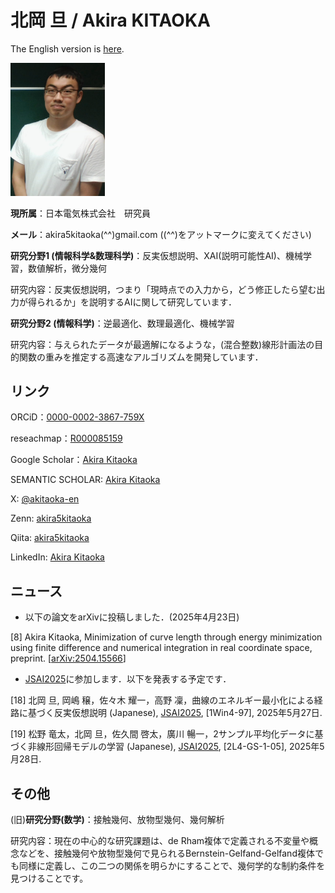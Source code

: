 # 北岡 旦 / Akira KITAOKA

The English version is [here](https://akira5kitaoka.github.io/Akira5Kitaoka-en.github.io/).

<img src="images/20210810-2.png" width="30%">

**現所属**：日本電気株式会社　研究員

**メール**：akira5kitaoka(^^)gmail.com ((^^)をアットマークに変えてください)

**研究分野1 (情報科学&数理科学)**：反実仮想説明、XAI(説明可能性AI)、機械学習，数値解析，微分幾何

研究内容：反実仮想説明，つまり「現時点での入力から，どう修正したら望む出力が得られるか」を説明するAIに関して研究しています．

**研究分野2 (情報科学)**：逆最適化、数理最適化、機械学習

研究内容：与えられたデータが最適解になるような，(混合整数)線形計画法の目的関数の重みを推定する高速なアルゴリズムを開発しています．

## リンク

ORCiD：[0000-0002-3867-759X](https://orcid.org/0000-0002-3867-759X)

reseachmap：[R000085159](https://researchmap.jp/akira5kitaoka)

Google Scholar：[Akira Kitaoka](https://scholar.google.com/citations?hl=ja&user=Cho6jckAAAAJ)

SEMANTIC SCHOLAR: [Akira Kitaoka](https://www.semanticscholar.org/author/Akira-Kitaoka/2078930525)

X: [@akitaoka-en](https://twitter.com/akitaoka_en)

Zenn: [akira5kitaoka](https://zenn.dev/akira5kitaoka)

Qiita: [akira5kitaoka](https://qiita.com/akira5kitaoka)

LinkedIn: [Akira Kitaoka](https://www.linkedin.com/in/akira-kitaoka-42a84425b/)

## ニュース

- 以下の論文をarXivに投稿しました．(2025年4月23日)

[8] Akira Kitaoka, Minimization of curve length through energy minimization using finite difference and numerical integration in real coordinate space, preprint.
[[arXiv:2504.15566](https://arxiv.org/abs/2504.15566)]

- [JSAI2025](https://www.ai-gakkai.or.jp/jsai2025/)に参加します．以下を発表する予定です．

[18] 北岡 旦, 岡嶋 穣，佐々木 耀一，高野 凜，曲線のエネルギー最小化による経路に基づく反実仮想説明 (Japanese), [JSAI2025](https://confit.atlas.jp/guide/event/jsai2025/subject/1Win4-97/advanced), \[1Win4-97\], 2025年5月27日.

[19] 松野 竜太，北岡 旦，佐久間 啓太，廣川 暢一，2サンプル平均化データに基づく非線形回帰モデルの学習 (Japanese), [JSAI2025](https://confit.atlas.jp/guide/event/jsai2025/subject/2L4-GS-1-05/advanced), \[2L4-GS-1-05\], 2025年5月28日.

<!--（公開できる中では）いまのところなし．-->

<!-- 1. [Princeton-Tokyo workshop on Geometric Analysis](https://sites.google.com/view/princeton-tokyo-ga-2020)にて、講演する予定です。 -->

<!-- 1. [幾何セミナー, 名古屋大学大学院 多元数理研究科](https://sites.google.com/site/geometryseminarnagoya/)にて、講演する予定です。 -->

## その他

(旧)**研究分野(数学)**：接触幾何、放物型幾何、幾何解析

研究内容：現在の中心的な研究課題は、de Rham複体で定義される不変量や概念などを、接触幾何や放物型幾何で見られるBernstein-Gelfand-Gelfand複体でも同様に定義し、この二つの関係を明らかにすることで、幾何学的な制約条件を見つけることです。
